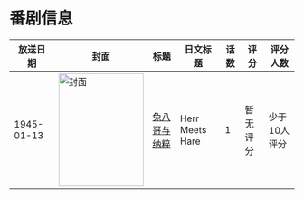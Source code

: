 # 番剧信息

|放送日期|封面|标题|日文标题|话数|评分|评分人数|
|---|---|---|---|---|---|---|
|1945-01-13|<img src="//lain.bgm.tv/pic/cover/c/2b/2f/401531_rTBm9.jpg" alt="封面" style="width:150px;height:200px;object-fit:cover;">|[兔八哥与纳粹](https://bangumi.tv/subject/401531)|Herr Meets Hare|1|暂无评分|少于10人评分|
